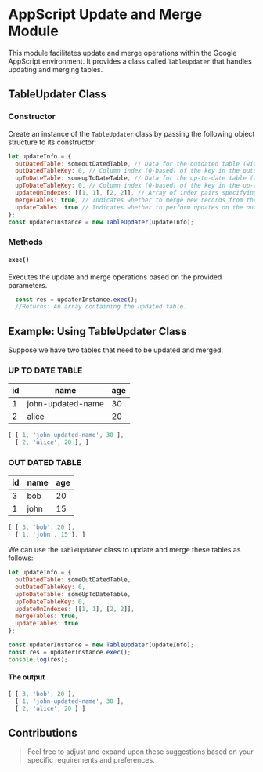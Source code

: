 # AppScript Update and Merge Module

This module facilitates update and merge operations within the Google AppScript environment. It provides a class called `TableUpdater` that handles updating and merging tables.

## TableUpdater Class

### Constructor

Create an instance of the `TableUpdater` class by passing the following object structure to its constructor:

```javascript
let updateInfo = {
  outDatedTable: someoutDatedTable, // Data for the outdated table (without a header)
  outDatedTableKey: 0, // Column index (0-based) of the key in the outdated table
  upToDateTable: someupToDateTable, // Data for the up-to-date table (without a header)
  upToDateTableKey: 0, // Column index (0-based) of the key in the up-to-date table
  updateOnIndexes: [[1, 1], [2, 2]], // Array of index pairs specifying which columns to update
  mergeTables: true, // Indicates whether to merge new records from the up-to-date table (default: false)
  updateTables: true // Indicates whether to perform updates on the outdated table (default: false)
};
const updaterInstance = new TableUpdater(updateInfo);
```
### Methods

#### `exec()`
Executes the update and merge operations based on the provided parameters.
```JavaScript
  const res = updaterInstance.exec();
  //Returns: An array containing the updated table.
```

## Example: Using TableUpdater Class

Suppose we have two tables that need to be updated and merged:

### UP TO DATE TABLE

| id | name             | age |
|----|------------------|-----|
| 1  | john-updated-name | 30  |
| 2  | alice            | 20  |
```JavaScript
[ [ 1, 'john-updated-name', 30 ],
  [ 2, 'alice', 20 ], ]
```

### OUT DATED TABLE

| id | name | age |
|----|------|-----|
| 3  | bob  | 20  |
| 1  | john | 15  |
``` JavaScript
[ [ 3, 'bob', 20 ],
  [ 1, 'john', 15 ], ]
```

We can use the `TableUpdater` class to update and merge these tables as follows:
```JavaScript
let updateInfo = {
  outDatedTable: someOutDatedTable,
  outDatedTableKey: 0,
  upToDateTable: someUpToDateTable,
  upToDateTableKey: 0,
  updateOnIndexes: [[1, 1], [2, 2]],
  mergeTables: true,
  updateTables: true
};

const updaterInstance = new TableUpdater(updateInfo);
const res = updaterInstance.exec();
console.log(res);
```
#### The output
``` JavaScript
[ [ 3, 'bob', 20 ],
  [ 1, 'john-updated-name', 30 ],
  [ 2, 'alice', 20 ] ]
```
## Contributions
> Feel free to adjust and expand upon these suggestions based on your specific requirements and preferences.
